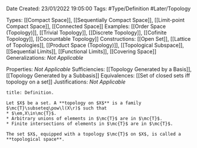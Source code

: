 <div class="topSpace"></div>

Date Created: 23/01/2022 19:05:00
Tags: #Type/Definition #Later/Topology

Types: [[Compact Space]], [[Sequentially Compact Space]], [[Limit-point Compact Space]], [[Connected Space]]
Examples: [[Order Space (Topology)]], [[Trivial Topology]], [[Discrete Topology]], [[Cofinite Topology]], [[Cocountable Topology]]
Constructions: [[Open Set]], [[Lattice of Topologies]], [[Product Space (Topology)]], [[Topological Subspace]], [[Sequential Limits]], [[Functional Limits]], [[Covering Space]]
Generalizations: _Not Applicable_

Properties: _Not Applicable_
Sufficiencies: [[Topology Generated by a Basis]], [[Topology Generated by a Subbasis]]
Equivalences: [[Set of closed sets iff topology on a set]]
Justifications: _Not Applicable_

``` ad-Definition
title: Definition.

Let $X$ be a set. A **topology on $X$** is a family $\mc{T}\subseteq\pow\l(X\r)$ such that
* $\em,X\in\mc{T}$.
* Arbitrary unions of elements in $\mc{T}$ are in $\mc{T}$.
* Finite intersections of elements in $\mc{T}$ are in $\mc{T}$.

The set $X$, equipped with a topology $\mc{T}$ on $X$, is called a **topological space**.

```
